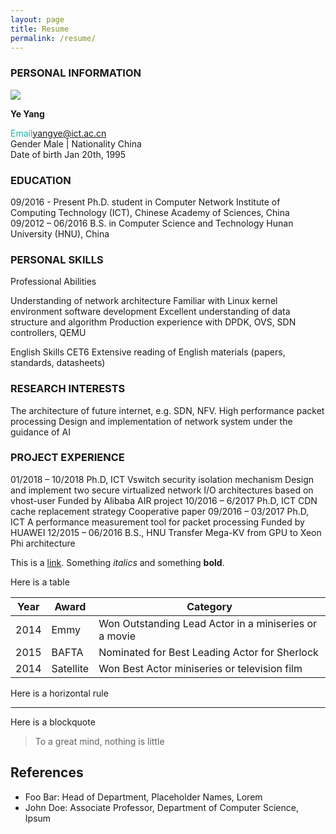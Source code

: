 ```yaml
---
layout: page
title: Resume
permalink: /resume/
---
```


### **PERSONAL INFORMATION**

<img class="profile-picture" src="sherlock.jpg">

**Ye Yang**

<font color="#20B2AA">Email</font>yangye@ict.ac.cn  
Gender Male | Nationality China  
Date of birth Jan 20th, 1995  


### **EDUCATION**

09/2016 - Present Ph.D. student in Computer Network Institute of Computing Technology (ICT), Chinese Academy of Sciences, China  
09/2012 – 06/2016 B.S. in Computer Science and Technology Hunan University (HNU), China


### **PERSONAL SKILLS**

Professional Abilities

Understanding of network architecture
Familiar with Linux kernel environment software development
Excellent understanding of data structure and algorithm
Production experience with DPDK, OVS, SDN controllers, QEMU

English Skills
CET6
Extensive reading of English materials (papers, standards, datasheets)

### **RESEARCH INTERESTS**

The architecture of future internet, e.g. SDN, NFV.
High performance packet processing
Design and implementation of network system under the guidance of AI

### **PROJECT EXPERIENCE**

01/2018 – 10/2018 Ph.D, ICT Vswitch security isolation mechanism
	Design and implement two secure virtualized network I/O architectures based on vhost-user
	Funded by Alibaba AIR project
10/2016 – 6/2017 Ph.D, ICT CDN cache replacement strategy
	Cooperative paper
09/2016 – 03/2017 Ph.D, ICT A performance measurement tool for packet processing
	Funded by HUAWEI
12/2015 – 06/2016 B.S., HNU Transfer Mega-KV from GPU to Xeon Phi architecture



This is a [link](http://google.com). Something *italics* and something **bold**.

Here is a table


Year | Award | Category
-----|-------|--------
2014 | Emmy  | Won Outstanding Lead Actor in a miniseries or a movie
2015 | BAFTA | Nominated for Best Leading Actor for Sherlock
2014 | Satellite | Won Best Actor miniseries or television film


Here is a horizontal rule

---

Here is a blockquote

> To a great mind, nothing is little

## References

* Foo Bar: Head of Department, Placeholder Names, Lorem
* John Doe: Associate Professor, Department of Computer Science, Ipsum
